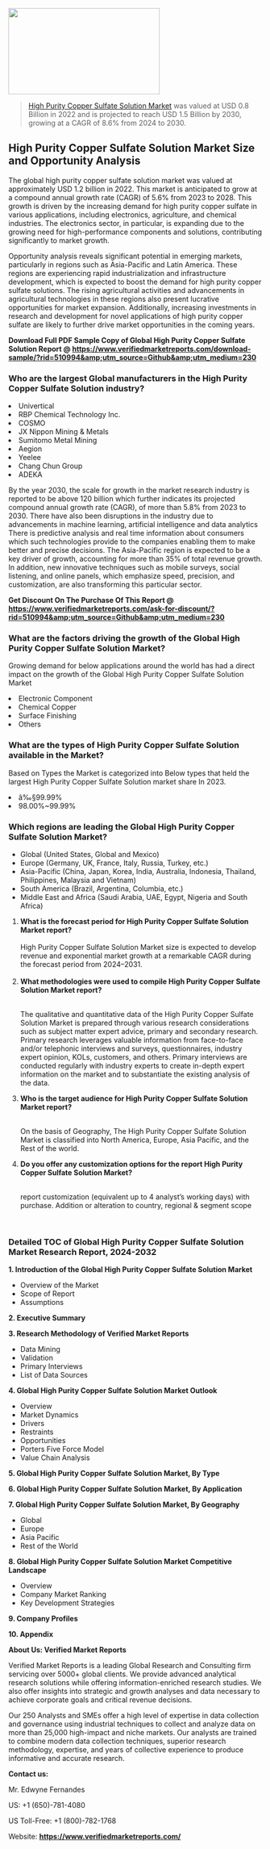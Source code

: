<img src="https://ffe5etoiles.com/wp-content/uploads/2024/12/MST1-300x171.png" alt="" width="300" height="171" class="alignnone size-medium wp-image-20088" /><blockquote><p><p><a href="https://www.verifiedmarketreports.com/download-sample/?rid=510994&utm_source=Github&utm_medium=230" target="_blank">High Purity Copper Sulfate Solution Market</a> was valued at USD 0.8 Billion in 2022 and is projected to reach USD 1.5 Billion by 2030, growing at a CAGR of 8.6% from 2024 to 2030.</p></blockquote><p><h2>High Purity Copper Sulfate Solution Market Size and Opportunity Analysis</h2><p>The global high purity copper sulfate solution market was valued at approximately USD 1.2 billion in 2022. This market is anticipated to grow at a compound annual growth rate (CAGR) of 5.6% from 2023 to 2028. This growth is driven by the increasing demand for high purity copper sulfate in various applications, including electronics, agriculture, and chemical industries. The electronics sector, in particular, is expanding due to the growing need for high-performance components and solutions, contributing significantly to market growth.</p><p>Opportunity analysis reveals significant potential in emerging markets, particularly in regions such as Asia-Pacific and Latin America. These regions are experiencing rapid industrialization and infrastructure development, which is expected to boost the demand for high purity copper sulfate solutions. The rising agricultural activities and advancements in agricultural technologies in these regions also present lucrative opportunities for market expansion. Additionally, increasing investments in research and development for novel applications of high purity copper sulfate are likely to further drive market opportunities in the coming years.</p></p><p class=""><strong>Download Full PDF Sample Copy of Global High Purity Copper Sulfate Solution Report @ <a href="https://www.verifiedmarketreports.com/download-sample/?rid=510994&amp;utm_source=Github&amp;utm_medium=230" target="_blank">https://www.verifiedmarketreports.com/download-sample/?rid=510994&amp;utm_source=Github&amp;utm_medium=230</a></strong></p><h3 id="" class="">Who are the largest Global manufacturers in the High Purity Copper Sulfate Solution industry?</h3><p><li>Univertical</li><li> RBP Chemical Technology Inc.</li><li> COSMO</li><li> JX Nippon Mining & Metals</li><li> Sumitomo Metal Mining</li><li> Aegion</li><li> Yeelee</li><li> Chang Chun Group</li><li> ADEKA</li></p><div class=""><div class="" dir="" data-message-author-role="" data-message-id="" data-message-model-slug=""><div class=""><div class=""><div class=""><div class="" dir="" data-message-author-role="" data-message-id="" data-message-model-slug=""><div class=""><div class=""><p>By the year 2030, the scale for growth in the market research industry is reported to be above 120 billion which further indicates its projected compound annual growth rate (CAGR), of more than 5.8% from 2023 to 2030. There have also been disruptions in the industry due to advancements in machine learning, artificial intelligence and data analytics There is predictive analysis and real time information about consumers which such technologies provide to the companies enabling them to make better and precise decisions. The Asia-Pacific region is expected to be a key driver of growth, accounting for more than 35% of total revenue growth. In addition, new innovative techniques such as mobile surveys, social listening, and online panels, which emphasize speed, precision, and customization, are also transforming this particular sector.</p><p><strong>Get Discount On The Purchase Of This Report @&nbsp; <a href="https://www.verifiedmarketreports.com/ask-for-discount/?rid=510994&amp;utm_source=Github&amp;utm_medium=230" target="_blank">https://www.verifiedmarketreports.com/ask-for-discount/?rid=510994&amp;utm_source=Github&amp;utm_medium=230</a></strong></p></div></div></div></div></div></div></div></div><h3 id="" class="">What are the factors driving the growth of the Global High Purity Copper Sulfate Solution Market?</h3><p id="" class="">Growing demand for below applications around the world has had a direct impact on the growth of the Global High Purity Copper Sulfate Solution Market</p><p id="" class=""><li>Electronic Component</li><li> Chemical Copper</li><li> Surface Finishing</li><li> Others</li></p><h3 id="" class="">What are the types of High Purity Copper Sulfate Solution available in the Market?</h3><p id="" class="">Based on Types the Market is categorized into Below types that held the largest High Purity Copper Sulfate Solution market share In 2023.</p><p id="" class=""><li>â‰§99.99%</li><li> 98.00%~99.99%</li></p><h3 id="" class="">Which regions are leading the Global High Purity Copper Sulfate Solution Market?</h3><ul><li>Global (United States, Global and Mexico)</li><li>Europe (Germany, UK, France, Italy, Russia, Turkey, etc.)</li><li>Asia-Pacific (China, Japan, Korea, India, Australia, Indonesia, Thailand, Philippines, Malaysia and Vietnam)</li><li>South America (Brazil, Argentina, Columbia, etc.)</li><li>Middle East and Africa (Saudi Arabia, UAE, Egypt, Nigeria and South Africa)</li></ul><p><ol><li><strong>What is the forecast period for High Purity Copper Sulfate Solution Market report?<br /></strong><br /><span data-sheets-root="1" data-sheets-value="{&quot;1&quot;:2,&quot;2&quot;:&quot;XXXX size is expected to develop revenue and exponential market growth at a remarkable CAGR during the forecast period from 2024&ndash;2030.&quot;}" data-sheets-userformat="{&quot;2&quot;:12674,&quot;4&quot;:{&quot;1&quot;:2,&quot;2&quot;:16776960},&quot;10&quot;:2,&quot;11&quot;:0,&quot;15&quot;:&quot;Arial&quot;,&quot;16&quot;:12}">High Purity Copper Sulfate Solution Market size is expected to develop revenue and exponential market growth at a remarkable CAGR during the forecast period from 2024&ndash;2031.</span><br /><br /></li><li><strong>What methodologies were used to compile High Purity Copper Sulfate Solution Market report?<br /><br /></strong><p>The qualitative and quantitative data of the&nbsp;High Purity Copper Sulfate Solution Market is prepared through various research considerations such as subject matter expert advice, primary and secondary research. Primary research leverages valuable information from face-to-face and/or telephonic interviews and surveys, questionnaires, industry expert opinion, KOLs, customers, and others. Primary interviews are conducted regularly with industry experts to create in-depth expert information on the market and to substantiate the existing analysis of the data.&nbsp;</p></li><li><strong>Who is the target audience for High Purity Copper Sulfate Solution Market report?<br /><br /></strong><p>On the basis of Geography, The&nbsp;High Purity Copper Sulfate Solution Market is classified into North America, Europe, Asia Pacific, and the Rest of the world.</p></li><li><strong>Do you offer any customization options for the report High Purity Copper Sulfate Solution Market?<br /><br /></strong><p>report customization (equivalent up to 4 analyst&rsquo;s working days) with purchase. Addition or alteration to country, regional &amp; segment scope</p><p>&nbsp;</p></li></ol></p><h3 id="" class="">Detailed TOC of Global High Purity Copper Sulfate Solution Market Research Report, 2024-2032</h3><p id="" class=""><strong>1. Introduction of the Global High Purity Copper Sulfate Solution Market</strong></p><ul><li>Overview of the Market</li><li>Scope of Report</li><li>Assumptions</li></ul><p id="" class=""><strong>2. Executive Summary</strong></p><p id="" class=""><strong>3. Research Methodology of&nbsp;Verified Market Reports</strong></p><ul><li>Data Mining</li><li>Validation</li><li>Primary Interviews</li><li>List of Data Sources</li></ul><p id="" class=""><strong>4. Global High Purity Copper Sulfate Solution Market Outlook</strong></p><ul><li>Overview</li><li>Market Dynamics</li><li>Drivers</li><li>Restraints</li><li>Opportunities</li><li>Porters Five Force Model</li><li>Value Chain Analysis</li></ul><p id="" class=""><strong>5. Global High Purity Copper Sulfate Solution Market, By&nbsp;Type</strong></p><p id="" class=""><strong>6. Global High Purity Copper Sulfate Solution Market, By Application</strong></p><p id="" class=""><strong>7. Global High Purity Copper Sulfate Solution Market, By Geography</strong></p><ul><li>Global</li><li>Europe</li><li>Asia Pacific</li><li>Rest of the World</li></ul><p id="" class=""><strong>8. Global High Purity Copper Sulfate Solution Market Competitive Landscape</strong></p><ul><li>Overview</li><li>Company Market Ranking</li><li>Key Development Strategies</li></ul><p id="" class=""><strong>9. Company Profiles</strong></p><p id="" class=""><strong>10. Appendix</strong></p><p id="" class=""><strong>About Us: Verified Market Reports</strong></p><p id="" class="">Verified Market Reports is a leading Global Research and Consulting firm servicing over 5000+ global clients. We provide advanced analytical research solutions while offering information-enriched research studies. We also offer insights into strategic and growth analyses and data necessary to achieve corporate goals and critical revenue decisions.</p><p id="" class="">Our 250 Analysts and SMEs offer a high level of expertise in data collection and governance using industrial techniques to collect and analyze data on more than 25,000 high-impact and niche markets. Our analysts are trained to combine modern data collection techniques, superior research methodology, expertise, and years of collective experience to produce informative and accurate research.</p><p id="" class=""><strong>Contact us:</strong></p><p id="" class="">Mr. Edwyne Fernandes</p><p id="" class="">US: +1 (650)-781-4080</p><p id="" class="">US Toll-Free: +1 (800)-782-1768</p><p id="" class="">Website: <a target="" data-test-app-aware-link=""><strong>https://www.verifiedmarketreports.com/</strong></a></p>
